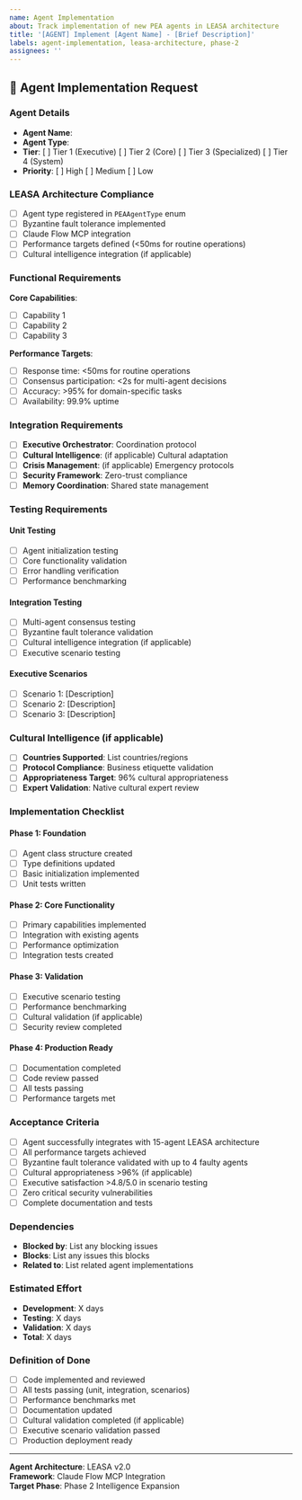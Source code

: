 ```yaml
---
name: Agent Implementation
about: Track implementation of new PEA agents in LEASA architecture
title: '[AGENT] Implement [Agent Name] - [Brief Description]'
labels: agent-implementation, leasa-architecture, phase-2
assignees: ''
---
```


## 🤖 **Agent Implementation Request**

### **Agent Details**
- **Agent Name**: 
- **Agent Type**: 
- **Tier**: [ ] Tier 1 (Executive) [ ] Tier 2 (Core) [ ] Tier 3 (Specialized) [ ] Tier 4 (System)
- **Priority**: [ ] High [ ] Medium [ ] Low

### **LEASA Architecture Compliance**
- [ ] Agent type registered in `PEAAgentType` enum
- [ ] Byzantine fault tolerance implemented
- [ ] Claude Flow MCP integration
- [ ] Performance targets defined (<50ms for routine operations)
- [ ] Cultural intelligence integration (if applicable)

### **Functional Requirements**
**Core Capabilities**:
- [ ] Capability 1
- [ ] Capability 2
- [ ] Capability 3

**Performance Targets**:
- [ ] Response time: <50ms for routine operations
- [ ] Consensus participation: <2s for multi-agent decisions
- [ ] Accuracy: >95% for domain-specific tasks
- [ ] Availability: 99.9% uptime

### **Integration Requirements**
- [ ] **Executive Orchestrator**: Coordination protocol
- [ ] **Cultural Intelligence**: (if applicable) Cultural adaptation
- [ ] **Crisis Management**: (if applicable) Emergency protocols
- [ ] **Security Framework**: Zero-trust compliance
- [ ] **Memory Coordination**: Shared state management

### **Testing Requirements**

#### **Unit Testing**
- [ ] Agent initialization testing
- [ ] Core functionality validation
- [ ] Error handling verification
- [ ] Performance benchmarking

#### **Integration Testing**
- [ ] Multi-agent consensus testing
- [ ] Byzantine fault tolerance validation
- [ ] Cultural intelligence integration (if applicable)
- [ ] Executive scenario testing

#### **Executive Scenarios**
- [ ] Scenario 1: [Description]
- [ ] Scenario 2: [Description] 
- [ ] Scenario 3: [Description]

### **Cultural Intelligence (if applicable)**
- [ ] **Countries Supported**: List countries/regions
- [ ] **Protocol Compliance**: Business etiquette validation
- [ ] **Appropriateness Target**: 96% cultural appropriateness
- [ ] **Expert Validation**: Native cultural expert review

### **Implementation Checklist**

#### **Phase 1: Foundation**
- [ ] Agent class structure created
- [ ] Type definitions updated
- [ ] Basic initialization implemented
- [ ] Unit tests written

#### **Phase 2: Core Functionality**
- [ ] Primary capabilities implemented
- [ ] Integration with existing agents
- [ ] Performance optimization
- [ ] Integration tests created

#### **Phase 3: Validation**
- [ ] Executive scenario testing
- [ ] Performance benchmarking
- [ ] Cultural validation (if applicable)
- [ ] Security review completed

#### **Phase 4: Production Ready**
- [ ] Documentation completed
- [ ] Code review passed
- [ ] All tests passing
- [ ] Performance targets met

### **Acceptance Criteria**
- [ ] Agent successfully integrates with 15-agent LEASA architecture
- [ ] All performance targets achieved
- [ ] Byzantine fault tolerance validated with up to 4 faulty agents
- [ ] Cultural appropriateness >96% (if applicable)
- [ ] Executive satisfaction >4.8/5.0 in scenario testing
- [ ] Zero critical security vulnerabilities
- [ ] Complete documentation and tests

### **Dependencies**
- **Blocked by**: List any blocking issues
- **Blocks**: List any issues this blocks
- **Related to**: List related agent implementations

### **Estimated Effort**
- **Development**: X days
- **Testing**: X days  
- **Validation**: X days
- **Total**: X days

### **Definition of Done**
- [ ] Code implemented and reviewed
- [ ] All tests passing (unit, integration, scenarios)
- [ ] Performance benchmarks met
- [ ] Documentation updated
- [ ] Cultural validation completed (if applicable)
- [ ] Executive scenario validation passed
- [ ] Production deployment ready

---

**Agent Architecture**: LEASA v2.0  
**Framework**: Claude Flow MCP Integration  
**Target Phase**: Phase 2 Intelligence Expansion